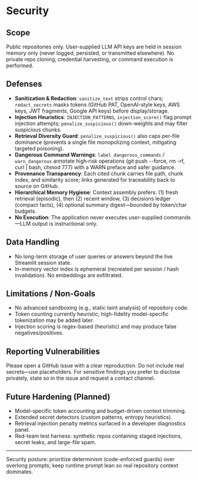 # Security

## Scope
Public repositories only. User-supplied LLM API keys are held in session memory only (never logged, persisted, or transmitted elsewhere). No private repo cloning, credential harvesting, or command execution is performed.

## Defenses
- **Sanitization & Redaction**: `sanitize_text` strips control chars; `redact_secrets` masks tokens (GitHub PAT, OpenAI-style keys, AWS keys, JWT fragments, Google API keys) before display/storage.
- **Injection Heuristics**: `INJECTION_PATTERNS`, `injection_score()` flag prompt injection attempts; `penalize_suspicious()` down-weights and may filter suspicious chunks.
- **Retrieval Diversity Guard**: `penalize_suspicious()` also caps per-file dominance (prevents a single file monopolizing context, mitigating targeted poisoning).
- **Dangerous Command Warnings**: `label_dangerous_commands` / `warn_dangerous` annotate high‑risk operations (git push --force, rm -rf, curl | bash, chmod 777) with a WARN preface and safer guidance.
- **Provenance Transparency**: Each cited chunk carries file path, chunk index, and similarity score; links generated for traceability back to source on GitHub.
- **Hierarchical Memory Hygiene**: Context assembly prefers: (1) fresh retrieval (episodic), then (2) recent window, (3) decisions ledger (compact facts), (4) optional summary digest—bounded by token/char budgets.
- **No Execution**: The application never executes user-supplied commands—LLM output is instructional only.

## Data Handling
- No long-term storage of user queries or answers beyond the live Streamlit session state.
- In-memory vector index is ephemeral (recreated per session / hash invalidation). No embeddings are exfiltrated.

## Limitations / Non-Goals
- No advanced sandboxing (e.g., static taint analysis) of repository code.
- Token counting currently heuristic; high-fidelity model-specific tokenization may be added later.
- Injection scoring is regex-based (heuristic) and may produce false negatives/positives.

## Reporting Vulnerabilities
Please open a GitHub issue with a clear reproduction. Do not include real secrets—use placeholders. For sensitive findings you prefer to disclose privately, state so in the issue and request a contact channel.

## Future Hardening (Planned)
- Model-specific token accounting and budget-driven context trimming.
- Extended secret detectors (custom patterns, entropy heuristics).
- Retrieval injection penalty metrics surfaced in a developer diagnostics panel.
- Red-team test harness: synthetic repos containing staged injections, secret leaks, and large-file spam.

---
Security posture: prioritize determinism (code-enforced guards) over overlong prompts; keep runtime prompt lean so real repository context dominates.
